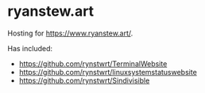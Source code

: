 # ryanstew.art
Hosting for https://www.ryanstew.art/.

Has included:
- https://github.com/rynstwrt/TerminalWebsite
- https://github.com/rynstwrt/linuxsystemstatuswebsite
- https://github.com/rynstwrt/Sindivisible
